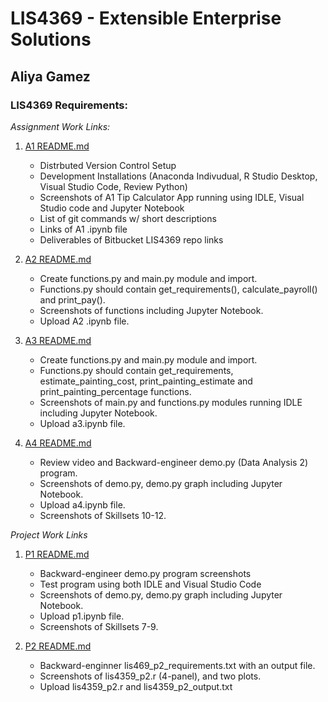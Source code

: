 # LIS4369 - Extensible Enterprise Solutions

## Aliya Gamez

### LIS4369 Requirements:

*Assignment Work Links:*

1. [A1 README.md](a1/README.md "Assignment 1 README.md file")
	- Distrbuted Version Control Setup
	- Development Installations (Anaconda Indivudual, R Studio Desktop, Visual Studio Code, Review Python)
	- Screenshots of A1 Tip Calculator App running using IDLE, Visual Studio code and Jupyter Notebook
	- List of git commands w/ short descriptions
	- Links of A1 .ipynb file
	- Deliverables of Bitbucket LIS4369 repo links
	
2. [A2 README.md](a2/README.md "Assignment 2 README.md file")
	- Create functions.py and main.py module and import.
	- Functions.py should contain get_requirements(), calculate_payroll() and print_pay().
	- Screenshots of functions including Jupyter Notebook.
	- Upload A2 .ipynb file.

3. [A3 README.md](a3/README.md "Assignment 3 README.md file")
	- Create functions.py and main.py module and import.
	- Functions.py should contain get_requirements, estimate_painting_cost, print_painting_estimate and print_painting_percentage functions.
	- Screenshots of main.py and functions.py modules running IDLE including Jupyter Notebook.
	- Upload a3.ipynb file.

4. [A4 README.md](a4/README.md "Assignment 4 README.md file")
	- Review video and Backward-engineer demo.py (Data Analysis 2) program.
	- Screenshots of demo.py, demo.py graph including Jupyter Notebook.
	- Upload a4.ipynb file.
	- Screenshots of Skillsets 10-12.



*Project Work Links*

1. [P1 README.md](p1/README.md "Project 1 README.md file")
	- Backward-engineer demo.py program screenshots
	- Test program using both IDLE and Visual Studio Code
	- Screenshots of demo.py, demo.py graph including Jupyter Notebook.
	- Upload p1.ipynb file.
	- Screenshots of Skillsets 7-9.

2. [P2 README.md](p2/README.md "Project 2 README.md file")
	- Backward-enginner lis469_p2_requirements.txt with an output file.
	- Screenshots of lis4359_p2.r (4-panel), and two plots.
	- Upload lis4359_p2.r and lis4359_p2_output.txt






	

